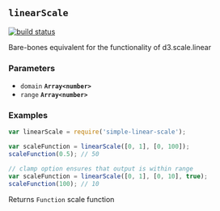## `linearScale`

[![build status](https://secure.travis-ci.org/mapbox/simple-linear-scale.png)](http://travis-ci.org/mapbox/simple-linear-scale)

Bare-bones equivalent for the functionality of d3.scale.linear

### Parameters

* `domain` **`Array<number>`**
* `range` **`Array<number>`**


### Examples

```js
var linearScale = require('simple-linear-scale');

var scaleFunction = linearScale([0, 1], [0, 100]);
scaleFunction(0.5); // 50

// clamp option ensures that output is within range
var scaleFunction = linearScale([0, 1], [0, 10], true);
scaleFunction(100); // 10
```

Returns `Function` scale function
